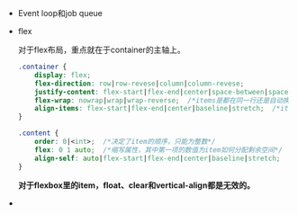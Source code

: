 - Event loop和job queue

- flex

  对于flex布局，重点就在于container的主轴上。

  ```css
  .container {
      display: flex;
      flex-direction: row|row-revese|column|column-revese;
      justify-content: flex-start|flex-end|center|space-between|space-around|space-evenly; /*items在主轴上如何对齐*/
      flex-wrap: nowrap|wrap|wrap-reverse;  /*items是都在同一行还是自动换行，或从下往上自动换行（方向基于主轴）*/
      align-items: flex-start|flex-end|center|baseline|stretch;  /*items在副轴上的对齐方式，其中stretch为items充满副轴，baseline的基准为text的baseline*/
  }
  ```

  ```css
  .content {
      order: 0|<int>;  /*决定了item的顺序，只能为整数*/
      flex: 0 1 auto;  /*缩写属性，其中第一项的数值为item如何分配剩余空间*/
      align-self: auto|flex-start|flex-end|center|baseline|stretch;  /*具体item在副轴上的对齐方式*/
  }
  ```

  **对于flexbox里的item，float、clear和vertical-align都是无效的。**

- ​

